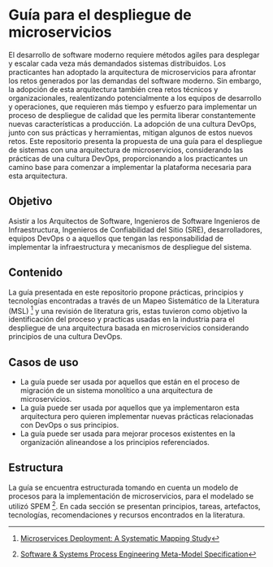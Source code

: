 # Guía para el despliegue de microservicios

El desarrollo de software moderno requiere métodos agiles para desplegar y 
escalar cada veza más demandados sistemas distribuidos. Los practicantes han 
adoptado la arquitectura de microservicios para afrontar los retos generados
por las demandas del software moderno. Sin embargo, la adopción de esta 
arquitectura también crea retos técnicos y organizacionales, realentizando 
potencialmente a los equipos de desarrollo y operaciones, que requieren más 
tiempo y esfuerzo para implementar un proceso de despliegue de calidad que les
permita liberar constantemente nuevas características a producción.
La adopción de una cultura DevOps, junto con sus prácticas y herramientas, 
mitigan algunos de estos nuevos retos. Este repositorio presenta la propuesta 
de una guía para el despliegue de sistemas con una arquitectura de 
microservicios, considerando las prácticas de una cultura DevOps, 
proporcionando a los practicantes un camino base para comenzar a implementar 
la plataforma necesaria para esta arquitectura. 

## Objetivo

Asistir a los Arquitectos de Software, Ingenieros de Software Ingenieros de 
Infraestructura, Ingenieros de Confiabilidad del Sitio (SRE), desarrolladores, 
equipos DevOps o a aquellos que tengan las responsabilidad de implementar la
infraestructura y mecanismos de despliegue del sistema. 


## Contenido

La guía presentada en este repositorio propone prácticas, principios y 
tecnologías encontradas a través de un Mapeo Sistemático de la Literatura 
(MSL) [^1] y una revisión de literatura gris, estas tuvieron como objetivo la 
identificación del proceso y practicas usadas en la industria para el 
despliegue de una arquitectura basada en microservicios considerando principios 
de una cultura DevOps.

## Casos de uso

+ La guía puede ser usada por aquellos que están en el proceso de migración de un 
sistema monolítico a una arquitectura de microservicios.
+ La guía puede ser usada por aquellos que ya implementaron esta arquitectura
pero quieren implementar nuevas prácticas relacionadas con DevOps o sus principios.
+ La guía puede ser usada para mejorar procesos existentes en la organización 
alineandose a los principios referenciados.

## Estructura

La guía se encuentra estructurada tomando en cuenta un modelo de procesos para 
la implementación de microservicios, para el modelado se utilizó SPEM [^2]. En 
cada sección se presentan principios, tareas, artefactos, tecnologías, 
recomendaciones y recursos encontrados en la literatura.


[^1]: [Microservices Deployment: A Systematic Mapping Study](https://ieeexplore.ieee.org/document/9653415)
[^2]: [Software & Systems Process Engineering Meta-Model Specification](https://www.omg.org/spec/SPEM/2.0/PDF)
